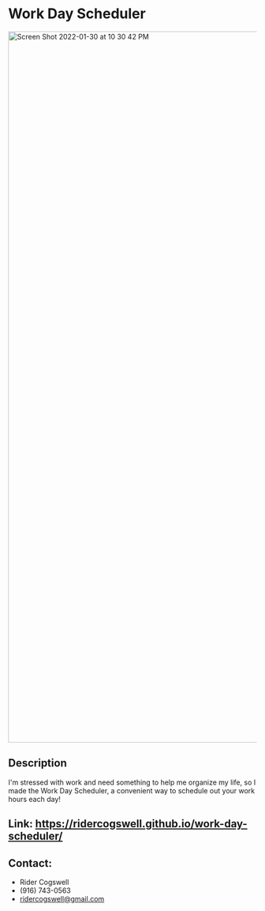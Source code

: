# Work Day Scheduler

<img width="1440" alt="Screen Shot 2022-01-30 at 10 30 42 PM" src="https://user-images.githubusercontent.com/94665080/151748867-bf69d3ee-4747-415a-97a1-a7ff1fd01769.png">

## Description 
I'm stressed with work and need something to help me organize my life, so I made the Work Day Scheduler, a convenient way to schedule out your work hours each day!

## Link: https://ridercogswell.github.io/work-day-scheduler/ 

## Contact: 
* Rider Cogswell
* (916) 743-0563
* ridercogswell@gmail.com 
